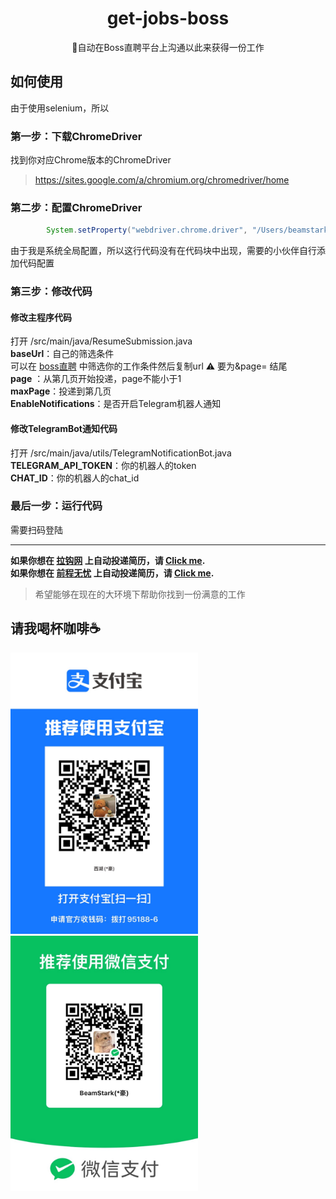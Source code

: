 <h1 align="center"> get-jobs-boss</h1>
<div align="center">
    💼自动在Boss直聘平台上沟通以此来获得一份工作
</div>

## 如何使用
由于使用selenium，所以
### 第一步：下载ChromeDriver
找到你对应Chrome版本的ChromeDriver
> https://sites.google.com/a/chromium.org/chromedriver/home

### 第二步：配置ChromeDriver
```java
        System.setProperty("webdriver.chrome.driver", "/Users/beamstark/Desktop/chromedriver");
```
由于我是系统全局配置，所以这行代码没有在代码块中出现，需要的小伙伴自行添加代码配置

### 第三步：修改代码
#### 修改主程序代码
打开 /src/main/java/ResumeSubmission.java <br>
**baseUrl**：自己的筛选条件 <br>
可以在 [boss直聘](https://www.zhipin.com/hangzhou/) 中筛选你的工作条件然后复制url ⚠️ 要为&page= 结尾<br>
**page** ：从第几页开始投递，page不能小于1<br>
**maxPage**：投递到第几页<br>
**EnableNotifications**：是否开启Telegram机器人通知
#### 修改TelegramBot通知代码
打开 /src/main/java/utils/TelegramNotificationBot.java <br>
**TELEGRAM_API_TOKEN**：你的机器人的token <br>
**CHAT_ID**：你的机器人的chat_id <br>
### 最后一步：运行代码
需要扫码登陆
<br>
****

**如果你想在 [拉钩网](http://lagou.com) 上自动投递简历，请 [Click me](https://github.com/BeammNotFound/get-jobs-lagou).**
<br>
**如果你想在 [前程无忧](https://we.51job.com/) 上自动投递简历，请 [Click me](https://github.com/BeammNotFound/get-jobs-51job).**
<br>

> 希望能够在现在的大环境下帮助你找到一份满意的工作

## 请我喝杯咖啡☕️
<img src="./src/public/IMG_6480.JPG" alt="" width="300">

<img src="./src/public/IMG_6479.JPG" alt="" width="300">
